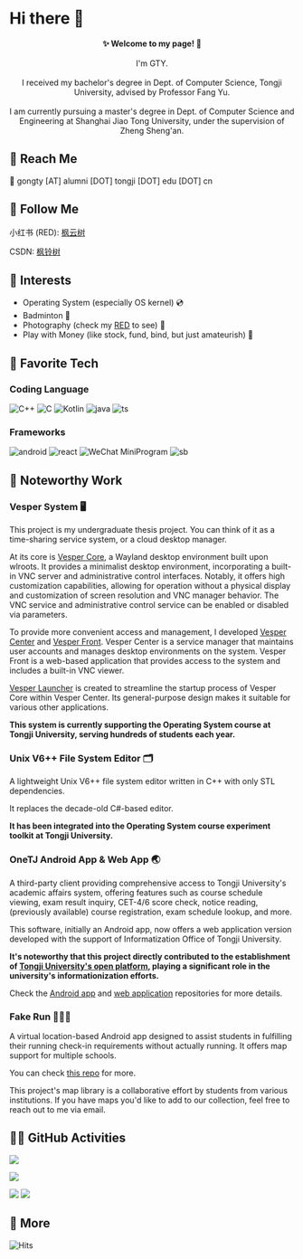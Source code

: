 # Hi there 👋

<p align="center">
    <b>✨ Welcome to my page! 🥳</b>
    <br><br>
    <text>
    	I'm GTY.<br/><br/>
    	I received my bachelor's degree in Dept. of Computer Science, Tongji University, advised by Professor Fang Yu.<br/><br/>
        I am currently pursuing a master's degree in Dept. of Computer Science and Engineering at Shanghai Jiao Tong University, under the supervision of Zheng Sheng'an.
    </text>
</p>

## 🐼 Reach Me

📧 gongty \[AT\] alumni \[DOT\] tongji \[DOT\] edu \[DOT\] cn

## 🥰 Follow Me

小红书 (RED): [枫云树](https://www.xiaohongshu.com/user/profile/6090acbc0000000001004fc7)

CSDN: [枫铃树](https://blog.csdn.net/m0_62405272)

## 🤪 Interests

* Operating System (especially OS kernel) 💿
* Badminton 🏸
* Photography (check my [RED](https://www.xiaohongshu.com/user/profile/6090acbc0000000001004fc7) to see) 📱
* Play with Money (like stock, fund, bind, but just amateurish) 💸

## 🐣 Favorite Tech

### Coding Language

![C++](https://img.shields.io/badge/c++-black?style=for-the-badge&logo=C%2B%2B)
![C](https://img.shields.io/badge/c-black?style=for-the-badge&logo=c)
![Kotlin](https://img.shields.io/badge/kotlin-black?style=for-the-badge&logo=kotlin)
![java](https://img.shields.io/badge/java-black?style=for-the-badge&logo=OpenJDK)
![ts](https://img.shields.io/badge/typescript-black?style=for-the-badge&logo=typescript)

### Frameworks

![android](https://img.shields.io/badge/android-black?style=for-the-badge&logo=android)
![react](https://img.shields.io/badge/react-black?style=for-the-badge&logo=react)
![WeChat MiniProgram](https://img.shields.io/badge/WeChat_Mini_App-black?style=for-the-badge&logo=wechat)
![sb](https://img.shields.io/badge/spring_boot-black?style=for-the-badge&logo=springboot)

## 🥹 Noteworthy Work

### Vesper System 🖥️

This project is my undergraduate thesis project. You can think of it as a time-sharing service system, or a cloud desktop manager.

At its core is [Vesper Core](https://github.com/FlowerBlackG/vesper), a Wayland desktop environment built upon wlroots. It provides a minimalist desktop environment, incorporating a built-in VNC server and administrative control interfaces. Notably, it offers high customization capabilities, allowing for operation without a physical display and customization of screen resolution and VNC manager behavior. The VNC service and administrative control service can be enabled or disabled via parameters.

To provide more convenient access and management, I developed [Vesper Center](https://github.com/FlowerBlackG/vesper-center) and [Vesper Front](https://github.com/FlowerBlackG/vesper-front). Vesper Center is a service manager that maintains user accounts and manages desktop environments on the system. Vesper Front is a web-based application that provides access to the system and includes a built-in VNC viewer.

[Vesper Launcher](https://github.com/FlowerBlackG/vesper-launcher) is created to streamline the startup process of Vesper Core within Vesper Center. Its general-purpose design makes it suitable for various other applications.

**This system is currently supporting the Operating System course at Tongji University, serving hundreds of students each year.**

### Unix V6++ File System Editor 🗂️

A lightweight Unix V6++ file system editor written in C++ with only STL dependencies.

It replaces the decade-old C#-based editor.

**It has been integrated into the Operating System course experiment toolkit at Tongji University.**

### OneTJ Android App & Web App 🌏

A third-party client providing comprehensive access to Tongji University's academic affairs system, offering features such as course schedule viewing, exam result inquiry, CET-4/6 score check, notice reading, (previously available) course registration, exam schedule lookup, and more.

This software, initially an Android app, now offers a web application version developed with the support of Informatization Office of Tongji University.

**It's noteworthy that this project directly contributed to the establishment of [Tongji University's open platform](https://api.tongji.edu.cn), playing a significant role in the university's informationization efforts.**

Check the [Android app](https://github.com/FlowerBlackG/OneTJ) and [web application](https://github.com/FlowerBlackG/onetj-webapp) repositories for more details.

### Fake Run 🏃‍♀️‍➡️

A virtual location-based Android app designed to assist students in fulfilling their running check-in requirements without actually running. It offers map support for multiple schools.

You can check [this repo](https://github.com/FlowerBlackG/FakeRun) for more.

This project's map library is a collaborative effort by students from various institutions. If you have maps you'd like to add to our collection, feel free to reach out to me via email.

## 👨‍💻 GitHub Activities

![](https://github-profile-summary-cards.vercel.app/api/cards/profile-details?username=FlowerBlackG&theme=material_palenight)

![](https://github-readme-stats.vercel.app/api?username=FlowerBlackG&show_icons=true&theme=material-palenight)

![](https://github-profile-summary-cards.vercel.app/api/cards/repos-per-language?username=FlowerBlackG&theme=material_palenight)
![](https://github-profile-summary-cards.vercel.app/api/cards/productive-time?username=FlowerBlackG&theme=material_palenight&utcOffset=8)

## 🧐 More

![Hits](https://hits.seeyoufarm.com/api/count/incr/badge.svg?url=https%3A%2F%2Fgithub.com%2FFlowerBlackG&count_bg=%2379C83D&title_bg=%23555555&icon=codeigniter.svg&icon_color=%23E7E7E7&title=views&edge_flat=false)

